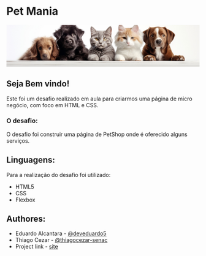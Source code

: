 # Pet Mania

![Design preview for the Order summary card coding challenge](./img/1-banner.jpg)

## Seja Bem vindo!

Este foi um desafio realizado em aula para criarmos uma página de micro negócio, com foco em HTML e CSS.

### O desafio:

O desafio foi construir uma página de PetShop onde é oferecido alguns serviços.

## Linguagens:

Para a realização do desafio foi utilizado:

- HTML5 
- CSS
- Flexbox

## Authores:

- Eduardo Alcantara - [@deveduardo5](https://github.com/deveduardo5)
- Thiago Cezar - [@thiagocezar-senac](https://github.com/thiagocezar-senac)
- Project link - [site](https://20-09-s7limas-projects.vercel.app/)
